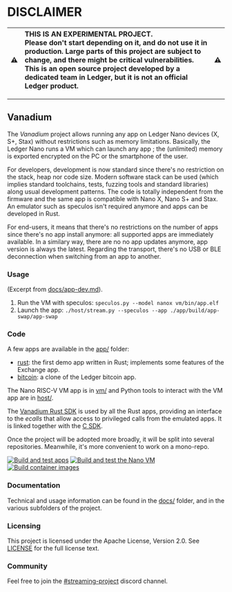 # DISCLAIMER

:warning: | THIS IS AN EXPERIMENTAL PROJECT.<br/>Please don't start depending on it, and do not use it in production. Large parts of this project are subject to change, and there might be critical vulnerabilities.<br/>This is an open source project developed by a dedicated team in Ledger, but it is not an official Ledger product. | :warning:
:---: | :--- | :---

---

## Vanadium

The *Vanadium* project allows running any app on Ledger Nano devices (X, S+, Stax) without restrictions such as memory limitations. Basically, the Ledger Nano runs a VM which can launch any app ; the (unlimited) memory is exported encrypted on the PC or the smartphone of the user.

For developers, development is now standard since there's no restriction on the stack, heap nor code size. Modern software stack can be used (which implies standard toolchains, tests, fuzzing tools and standard libraries) along usual development patterns. The code is totally independent from the firmware and the same app is compatible with Nano X, Nano S+ and Stax. An emulator such as speculos isn't required anymore and apps can be developed in Rust.

For end-users, it means that there's no restrictions on the number of apps since there's no app install anymore: all supported apps are immediately available. In a similary way, there are no no app updates anymore, app version is always the latest. Regarding the transport, there's no USB or BLE deconnection when switching from an app to another.


### Usage

(Excerpt from [docs/app-dev.md](docs/app-dev.md)).

1. Run the VM with speculos: `speculos.py --model nanox vm/bin/app.elf`
2. Launch the app: `./host/stream.py --speculos --app ./app/build/app-swap/app-swap`


### Code

A few apps are available in the [app/](app/) folder:

- [rust](app/rust/): the first demo app written in Rust; implements some features of the Exchange app.
- [bitcoin](app/bitcoin/): a clone of the Ledger bitcoin app.

The Nano RISC-V VM app is in [vm/](vm/) and Python tools to interact with the VM app are in [host/](host/).

The [Vanadium Rust SDK](rust-sdk) is used by all the Rust apps, providing an interface to the _ecalls_ that allow access to privileged calls from the emulated apps. It is linked together with the [C SDK](c-sdk).

Once the project will be adopted more broadly, it will be split into several repositories. Meanwhile, it's more convenient to work on a mono-repo.

[![Build and test apps](https://github.com/LedgerHQ/vanadium/actions/workflows/apps.yml/badge.svg)](https://github.com/LedgerHQ/vanadium/actions/workflows/apps.yml)
[![Build and test the Nano VM](https://github.com/LedgerHQ/vanadium/actions/workflows/vm.yml/badge.svg)](https://github.com/LedgerHQ/vanadium/actions/workflows/vm.yml)
[![Build container images](https://github.com/LedgerHQ/vanadium/actions/workflows/build-packages.yml/badge.svg)](https://github.com/LedgerHQ/vanadium/actions/workflows/build-packages.yml)


### Documentation

Technical and usage information can be found in the [docs/](docs/) folder, and in the various subfolders of the project.


### Licensing

This project is licensed under the Apache License, Version 2.0. See [LICENSE](LICENSE) for the full license text.


### Community

Feel free to join the [#streaming-project](https://discord.com/channels/885256081289379850/1052612612837355682) discord channel.
